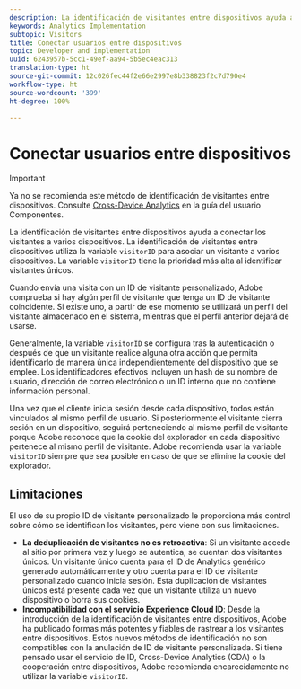 ```yaml
---
description: La identificación de visitantes entre dispositivos ayuda a conectar los visitantes a varios dispositivos. La identificación de visitantes entre dispositivos utiliza la variable de ID de visitante, s.visitorID, para asociar un visitante a varios dispositivos.
keywords: Analytics Implementation
subtopic: Visitors
title: Conectar usuarios entre dispositivos
topic: Developer and implementation
uuid: 6243957b-5cc1-49ef-aa94-5b5ec4eac313
translation-type: ht
source-git-commit: 12c026fec44f2e66e2997e8b338823f2c7d790e4
workflow-type: ht
source-wordcount: '399'
ht-degree: 100%

---
```



# Conectar usuarios entre dispositivos

>[!IMPORTANT]
>
>Ya no se recomienda este método de identificación de visitantes entre dispositivos. Consulte [Cross-Device Analytics](/help/components/cda/overview.md) en la guía del usuario Componentes.

La identificación de visitantes entre dispositivos ayuda a conectar los visitantes a varios dispositivos. La identificación de visitantes entre dispositivos utiliza la variable `visitorID` para asociar un visitante a varios dispositivos. La variable `visitorID` tiene la prioridad más alta al identificar visitantes únicos.

Cuando envía una visita con un ID de visitante personalizado, Adobe comprueba si hay algún perfil de visitante que tenga un ID de visitante coincidente. Si existe uno, a partir de ese momento se utilizará un perfil del visitante almacenado en el sistema, mientras que el perfil anterior dejará de usarse.

Generalmente, la variable `visitorID` se configura tras la autenticación o después de que un visitante realice alguna otra acción que permita identificarlo de manera única independientemente del dispositivo que se emplee. Los identificadores efectivos incluyen un hash de su nombre de usuario, dirección de correo electrónico o un ID interno que no contiene información personal.

Una vez que el cliente inicia sesión desde cada dispositivo, todos están vinculados al mismo perfil de usuario. Si posteriormente el visitante cierra sesión en un dispositivo, seguirá perteneciendo al mismo perfil de visitante porque Adobe reconoce que la cookie del explorador en cada dispositivo pertenece al mismo perfil de visitante. Adobe recomienda usar la variable `visitorID` siempre que sea posible en caso de que se elimine la cookie del explorador.

## Limitaciones

El uso de su propio ID de visitante personalizado le proporciona más control sobre cómo se identifican los visitantes, pero viene con sus limitaciones.

* **La deduplicación de visitantes no es retroactiva**: Si un visitante accede al sitio por primera vez y luego se autentica, se cuentan dos visitantes únicos. Un visitante único cuenta para el ID de Analytics genérico generado automáticamente y otro cuenta para el ID de visitante personalizado cuando inicia sesión. Esta duplicación de visitantes únicos está presente cada vez que un visitante utiliza un nuevo dispositivo o borra sus cookies.
* **Incompatibilidad con el servicio Experience Cloud ID**: Desde la introducción de la identificación de visitantes entre dispositivos, Adobe ha publicado formas más potentes y fiables de rastrear a los visitantes entre dispositivos. Estos nuevos métodos de identificación no son compatibles con la anulación de ID de visitante personalizada. Si tiene pensado usar el servicio de ID, Cross-Device Analytics (CDA) o la cooperación entre dispositivos, Adobe recomienda encarecidamente no utilizar la variable `visitorID`.
